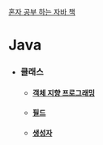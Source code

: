 [혼자 공부 하는 자바 책](https://hongong.hanbit.co.kr/%EC%9E%90%EB%B0%94/)

# Java

- ### 클래스
  - #### [객체 지향 프로그래밍](https://github.com/Sun1203/Java_Learn/blob/main/src/sec01/exam01/Student.java)
  
  - #### [필드](https://github.com/Sun1203/Java_Learn/tree/main/src/sec02)
  
  - #### [생성자](https://github.com/Sun1203/Java_Learn/tree/main/src/sec03)

